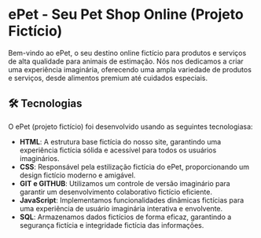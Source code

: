 # ePet - Seu Pet Shop Online (Projeto Fictício)

Bem-vindo ao ePet, o seu destino online fictício para produtos e serviços de alta qualidade para animais de estimação. Nós nos dedicamos a criar uma experiência imaginária, oferecendo uma ampla variedade de produtos e serviços, desde alimentos premium até cuidados especiais.

## 🛠 Tecnologias

O ePet (projeto fictício) foi desenvolvido usando as seguintes tecnologiasa:

- **HTML**: A estrutura base fictícia do nosso site, garantindo uma experiência fictícia sólida e acessível para todos os usuários imaginários.
- **CSS**: Responsável pela estilização fictícia do ePet, proporcionando um design fictício moderno e amigável.
- **GIT e GITHUB**: Utilizamos um controle de versão imaginário para garantir um desenvolvimento colaborativo fictício eficiente.
- **JavaScript**: Implementamos funcionalidades dinâmicas fictícias para uma experiência de usuário imaginária interativa e envolvente.
- **SQL**: Armazenamos dados fictícios de forma eficaz, garantindo a segurança fictícia e integridade fictícia das informações.


